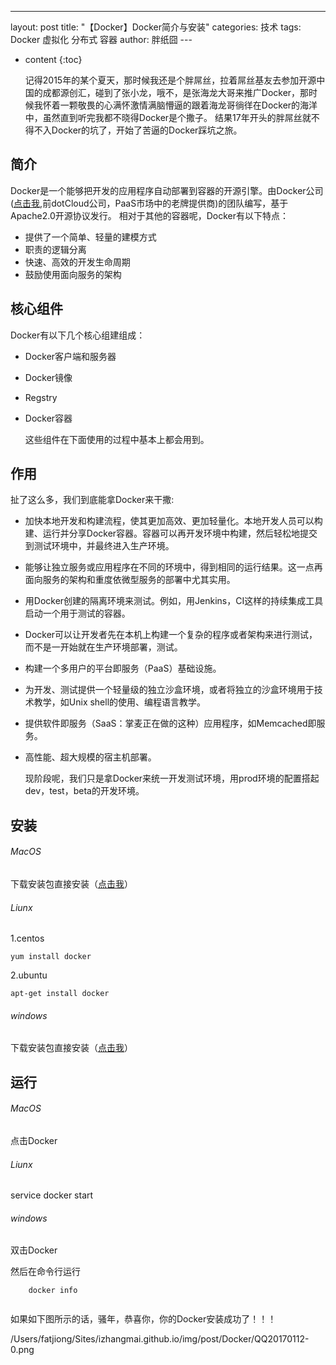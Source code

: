 ---
layout: post
title:  "【Docker】Docker简介与安装"
categories: 技术
tags:  Docker 虚拟化 分布式 容器
author: 胖纸囧
            ---

* content
{:toc}

    记得2015年的某个夏天，那时候我还是个胖屌丝，拉着屌丝基友去参加开源中国的成都源创汇，碰到了张小龙，哦不，是张海龙大哥来推广Docker，那时候我怀着一颗敬畏的心满怀激情满脑懵逼的跟着海龙哥徜徉在Docker的海洋中，虽然直到听完我都不晓得Docker是个撒子。
    结果17年开头的胖屌丝就不得不入Docker的坑了，开始了苦逼的Docker踩坑之旅。

## 简介

   Docker是一个能够把开发的应用程序自动部署到容器的开源引擎。由Docker公司([点击我](http://www.docker.com),前dotCloud公司，PaaS市场中的老牌提供商)的团队编写，基于Apache2.0开源协议发行。
    相对于其他的容器呢，Docker有以下特点：
    
* 提供了一个简单、轻量的建模方式
* 职责的逻辑分离
* 快速、高效的开发生命周期
* 鼓励使用面向服务的架构

## 核心组件

   Docker有以下几个核心组建组成：
    
* Docker客户端和服务器
* Docker镜像
* Regstry
* Docker容器

    这些组件在下面使用的过程中基本上都会用到。
    
## 作用

   扯了这么多，我们到底能拿Docker来干撒:

* 加快本地开发和构建流程，使其更加高效、更加轻量化。本地开发人员可以构建、运行并分享Docker容器。容器可以再开发环境中构建，然后轻松地提交到测试环境中，并最终进入生产环境。
* 能够让独立服务或应用程序在不同的环境中，得到相同的运行结果。这一点再面向服务的架构和重度依微型服务的部署中尤其实用。
* 用Docker创建的隔离环境来测试。例如，用Jenkins，CI这样的持续集成工具启动一个用于测试的容器。
* Docker可以让开发者先在本机上构建一个复杂的程序或者架构来进行测试，而不是一开始就在生产环境部署，测试。
* 构建一个多用户的平台即服务（PaaS）基础设施。
* 为开发、测试提供一个轻量级的独立沙盒环境，或者将独立的沙盒环境用于技术教学，如Unix shell的使用、编程语言教学。
* 提供软件即服务（SaaS：掌麦正在做的这种）应用程序，如Memcached即服务。
* 高性能、超大规模的宿主机部署。
    
    现阶段呢，我们只是拿Docker来统一开发测试环境，用prod环境的配置搭起dev，test，beta的开发环境。

## 安装

###### MacOS
    
   下载安装包直接安装（[点击我](https://download.docker.com/mac/stable/Docker.dmg)）
   
###### Liunx

1.centos

```
yum install docker
```

2.ubuntu

```
apt-get install docker
```

###### windows

下载安装包直接安装（[点击我](https://download.docker.com/win/stable/InstallDocker.msi)）

## 运行

###### MacOS
    
   点击Docker
   
###### Liunx
   
   service docker start

###### windows
  
  双击Docker

然后在命令行运行

```
    docker info
    
```
如果如下图所示的话，骚年，恭喜你，你的Docker安装成功了！！！

/Users/fatjiong/Sites/izhangmai.github.io/img/post/Docker/QQ20170112-0.png




